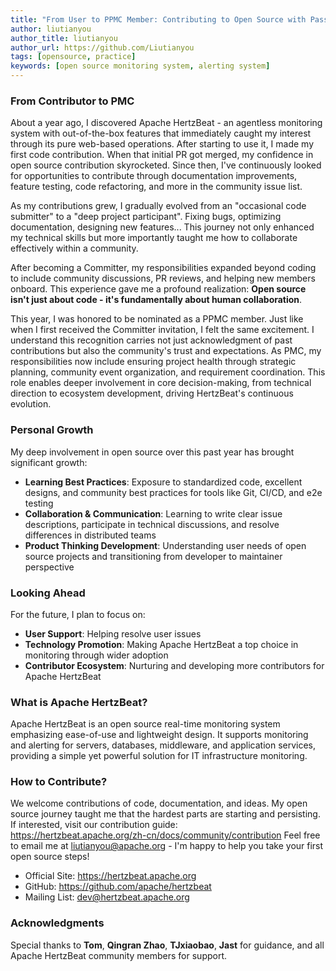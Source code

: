 ```yaml
---
title: "From User to PPMC Member: Contributing to Open Source with Passion at Apache HertzBeat"
author: liutianyou
author_title: liutianyou
author_url: https://github.com/Liutianyou
tags: [opensource, practice]
keywords: [open source monitoring system, alerting system]
---
```


### From Contributor to PMC

About a year ago, I discovered Apache HertzBeat - an agentless monitoring system with out-of-the-box features that immediately caught my interest through its pure web-based operations. After starting to use it, I made my first code contribution. When that initial PR got merged, my confidence in open source contribution skyrocketed. Since then, I've continuously looked for opportunities to contribute through documentation improvements, feature testing, code refactoring, and more in the community issue list.

As my contributions grew, I gradually evolved from an "occasional code submitter" to a "deep project participant". Fixing bugs, optimizing documentation, designing new features... This journey not only enhanced my technical skills but more importantly taught me how to collaborate effectively within a community.

After becoming a Committer, my responsibilities expanded beyond coding to include community discussions, PR reviews, and helping new members onboard. This experience gave me a profound realization: **Open source isn't just about code - it's fundamentally about human collaboration**.

This year, I was honored to be nominated as a PPMC member. Just like when I first received the Committer invitation, I felt the same excitement. I understand this recognition carries not just acknowledgment of past contributions but also the community's trust and expectations. As PMC, my responsibilities now include ensuring project health through strategic planning, community event organization, and requirement coordination. This role enables deeper involvement in core decision-making, from technical direction to ecosystem development, driving HertzBeat's continuous evolution.

### Personal Growth

My deep involvement in open source over this past year has brought significant growth:

- **Learning Best Practices**: Exposure to standardized code, excellent designs, and community best practices for tools like Git, CI/CD, and e2e testing
- **Collaboration & Communication**: Learning to write clear issue descriptions, participate in technical discussions, and resolve differences in distributed teams
- **Product Thinking Development**: Understanding user needs of open source projects and transitioning from developer to maintainer perspective

### Looking Ahead

For the future, I plan to focus on:

- **User Support**: Helping resolve user issues
- **Technology Promotion**: Making Apache HertzBeat a top choice in monitoring through wider adoption
- **Contributor Ecosystem**: Nurturing and developing more contributors for Apache HertzBeat

### What is Apache HertzBeat?

Apache HertzBeat is an open source real-time monitoring system emphasizing ease-of-use and lightweight design. It supports monitoring and alerting for servers, databases, middleware, and application services, providing a simple yet powerful solution for IT infrastructure monitoring.

### How to Contribute?

We welcome contributions of code, documentation, and ideas. My open source journey taught me that the hardest parts are starting and persisting. If interested, visit our contribution guide:  
<https://hertzbeat.apache.org/zh-cn/docs/community/contribution>
Feel free to email me at <liutianyou@apache.org> - I'm happy to help you take your first open source steps!

- Official Site: <https://hertzbeat.apache.org>  
- GitHub: <https://github.com/apache/hertzbeat>  
- Mailing List: <dev@hertzbeat.apache.org>  

### Acknowledgments

Special thanks to **Tom**, **Qingran Zhao**, **TJxiaobao**, **Jast** for guidance, and all Apache HertzBeat community members for support.
